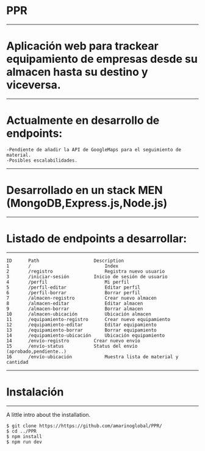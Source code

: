 # PPR
***

# Aplicación web para trackear equipamiento de empresas desde su almacen hasta su destino y viceversa.
***

# Actualmente en desarrollo de endpoints:
    -Pendiente de añadir la API de GoogleMaps para el seguimiento de material.
    -Posibles escalabilidades.
***

# Desarrollado en un stack MEN (MongoDB,Express.js,Node.js)
***


# Listado de endpoints a desarrollar:    
***
```
ID	    Path	                Description
1	    /                           Index
2	    /registro	                Registra nuevo usuario
3	    /iniciar-sesión	        Inicio de sesión de usuario
4	    /perfil                     Mi perfil
5	    /perfil-editar              Editar perfil
6	    /perfil-borrar              Borrar perfil
7	    /almacen-registro           Crear nuevo almacen
8	    /almacen-editar             Editar almacen
9	    /almacen-borrar             Borrar almacen
10	    /almacen-ubicación          Ubicación almacen
11	    /equipamiento-registro      Crear nuevo equipamiento
12	    /equipamiento-editar        Editar equipamiento
13	    /equipamiento-borrar        Borrar equipamiento
14	    /equipamiento-ubicación     Ubicación equipamiento
14	    /envío-registro	        Crear nuevo envío
15	    /envío-status	        Status del envío (aprobado,pendiente..)
16	    /envío-ubicación            Muestra lista de material y cantidad

```
***

# Instalación
***
A little intro about the installation. 
```
$ git clone https://https://github.com/amarinoglobal/PPR/
$ cd ../PPR
$ npm install
$ npm run dev
